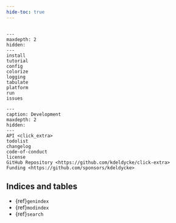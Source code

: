 ```yaml
---
hide-toc: true
---
```


```{include} ../readme.md
```

```{toctree}
---
maxdepth: 2
hidden:
---
install
tutorial
config
colorize
logging
tabulate
platform
run
issues
```

```{toctree}
---
caption: Development
maxdepth: 2
hidden:
---
API <click_extra>
todolist
changelog
code-of-conduct
license
GitHub Repository <https://github.com/kdeldycke/click-extra>
Funding <https://github.com/sponsors/kdeldycke>
```

## Indices and tables

- {ref}`genindex`
- {ref}`modindex`
- {ref}`search`
